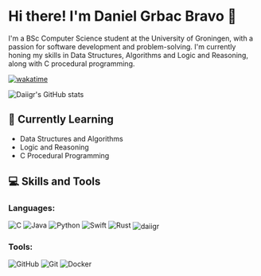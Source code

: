 # Hi there! I'm Daniel Grbac Bravo 👋

I'm a BSc Computer Science student at the University of Groningen, with a passion for software development and problem-solving. I'm currently honing my skills in Data Structures, Algorithms and Logic and Reasoning, along with C procedural programming.

[![wakatime](https://wakatime.com/badge/user/f84f446e-f24e-4763-8876-87a675a4751f.svg)](https://wakatime.com/@f84f446e-f24e-4763-8876-87a675a4751f)



<img align="center" src="https://github-readme-stats.vercel.app/api?username=Daiigr&theme=dark&show_icons=false" alt="Daiigr's GitHub stats" />


## 🧠 Currently Learning

- Data Structures and Algorithms
- Logic and Reasoning 
- C Procedural Programming

## 💻 Skills and Tools

### Languages:

![C](https://img.shields.io/badge/c-%2300599C.svg?style=for-the-badge&logo=c&logoColor=white)
![Java](https://img.shields.io/badge/java-%23ED8B00.svg?style=for-the-badge&logo=openjdk&logoColor=white)
![Python](https://img.shields.io/badge/python-3670A0?style=for-the-badge&logo=python&logoColor=ffdd54)
![Swift](https://img.shields.io/badge/swift-F54A2A?style=for-the-badge&logo=swift&logoColor=white)
![Rust](https://img.shields.io/badge/rust-%23000000.svg?style=for-the-badge&logo=rust&logoColor=white)
<img align="center" src="https://github-readme-stats.vercel.app/api/wakatime?username=daiigr&theme=dark&layout=compact" alt="daiigr" />

### Tools:
![GitHub](https://img.shields.io/badge/github-%23121011.svg?style=for-the-badge&logo=github&logoColor=white)
![Git](https://img.shields.io/badge/git-%23F05033.svg?style=for-the-badge&logo=git&logoColor=white)
![Docker](https://img.shields.io/badge/docker-%230db7ed.svg?style=for-the-badge&logo=docker&logoColor=white)

